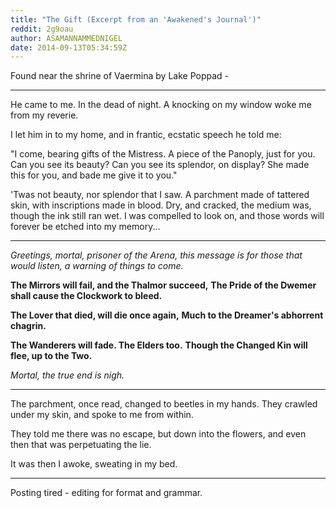 ```yaml
---
title: "The Gift (Excerpt from an 'Awakened's Journal')"
reddit: 2g9oau
author: ASAMANNAMMEDNIGEL
date: 2014-09-13T05:34:59Z
---
```


Found near the shrine of Vaermina by Lake Poppad -

-----------------------

He came to me. In the dead of night. A knocking on my window woke me from my reverie. 


I let him in to my home, and in frantic, ecstatic speech he told me:


"I come, bearing gifts of the Mistress. A piece of the Panoply, just for you. Can you see its beauty? Can you see its splendor, on display? She made this for you, and bade me give it to you."

'Twas not beauty, nor splendor that I saw. A parchment made of tattered skin, with inscriptions made in blood. Dry, and cracked, the medium was, though the ink still ran wet. I was compelled to look on, and those words will forever be etched into my memory...



-------------------------------------------------------------------



*Greetings, mortal, prisoner of the Arena, this message is for those that would listen, a warning of things to come.* 


**The Mirrors will fail, and the Thalmor succeed,** 
**The Pride of the Dwemer shall cause the Clockwork to bleed.** 


**The Lover that died, will die once again,**
**Much to the Dreamer's abhorrent chagrin.**


**The Wanderers will fade. The Elders too.**
**Though the Changed Kin will flee, up to the Two.**

*Mortal, the true end is nigh.*

-----------------------

The parchment, once read, changed to beetles in my hands. They crawled under my skin, and spoke to me from within.

They told me there was no escape, but down into the flowers, and even then that was perpetuating the lie.

It was then I awoke, sweating in my bed.

-----------------------------

Posting tired - editing for format and grammar.



